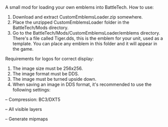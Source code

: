 A small mod for loading your own emblems into BattleTech.
How to use:
1) Download and extract CustomEmblemsLoader.zip somewhere.
2) Place the unzipped CustomEmblemsLoader folder in the BattleTech/Mods directory.
3) Go to the BattleTech/Mods/CustomEmblemsLoader/emblems directory. There's a file called Tiger.dds, this is the emblem for your unit, used as a template. You can place any emblem in this folder and it will appear in the game.

Requirements for logos for correct display:
1) The image size must be 256x256.
2) The image format must be DDS.
3) The image must be turned upside down.
4) When saving an image in DDS format, it's recommended to use the following settings:

– Compression: BC3/DXT5

– All visible layers

– Generate mipmaps
